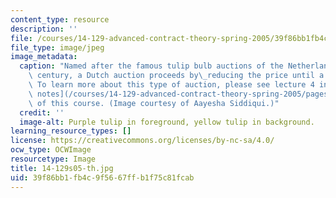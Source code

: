 ```yaml
---
content_type: resource
description: ''
file: /courses/14-129-advanced-contract-theory-spring-2005/39f86bb1fb4c9f5667ffb1f75c81fcab_14-129s05-th.jpg
file_type: image/jpeg
image_metadata:
  caption: "Named after the famous tulip bulb auctions of the Netherlands in the 17th\
    \ century, a Dutch auction proceeds by\_reducing the price until a buyer is found.\
    \ To learn more about this type of auction, please see lecture 4 in the [lecture\
    \ notes](/courses/14-129-advanced-contract-theory-spring-2005/pages/lecture-notes)\
    \ of this course. (Image courtesy of Aayesha Siddiqui.)"
  credit: ''
  image-alt: Purple tulip in foreground, yellow tulip in background.
learning_resource_types: []
license: https://creativecommons.org/licenses/by-nc-sa/4.0/
ocw_type: OCWImage
resourcetype: Image
title: 14-129s05-th.jpg
uid: 39f86bb1-fb4c-9f56-67ff-b1f75c81fcab
---
```

